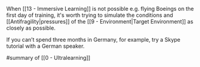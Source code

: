 When [[13 - Immersive Learning]] is not possible e.g. flying Boeings on the first day of training, it's worth trying to simulate the conditions and [[Antifragility|pressures]] of the [[9 - Environment|Target Environment]] as closely as possible.

If you can’t spend three months in Germany, for example, try a Skype tutorial with a German speaker.

#summary  of [[0 - Ultralearning]]